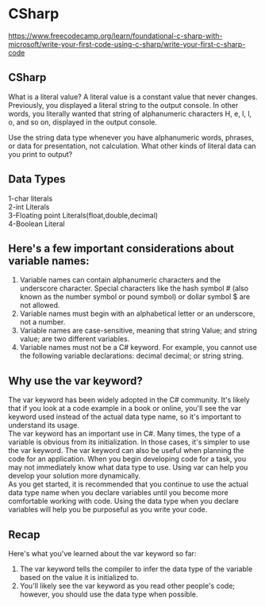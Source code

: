 # CSharp
https://www.freecodecamp.org/learn/foundational-c-sharp-with-microsoft/write-your-first-code-using-c-sharp/write-your-first-c-sharp-code
## CSharp
What is a literal value?
A literal value is a constant value that never changes. Previously, you displayed a literal string to the output console. In other words, you literally wanted that string of alphanumeric characters H, e, l, l, o, and so on, displayed in the output console.

Use the string data type whenever you have alphanumeric words, phrases, or data for presentation, not calculation. What other kinds of literal data can you print to output?

##  Data Types
1-char literals  
2-int Literals  
3-Floating point Literals(float,double,decimal)  
4-Boolean Literal  
##  Here's a few important considerations about variable names:

1. Variable names can contain alphanumeric characters and the underscore character. Special characters like the hash symbol # (also known as the number symbol or pound symbol) or dollar symbol $ are not allowed.
2. Variable names must begin with an alphabetical letter or an underscore, not a number.
3. Variable names are case-sensitive, meaning that string Value; and string value; are two different variables.
4. Variable names must not be a C# keyword. For example, you cannot use the following variable declarations: decimal decimal; or string string.
## Why use the var keyword?
The var keyword has been widely adopted in the C# community. It's likely that if you look at a code example in a book or online, you'll see the var keyword used instead of the actual data type name, so it's important to understand its usage.  
The var keyword has an important use in C#. Many times, the type of a variable is obvious from its initialization. In those cases, it's simpler to use the var keyword. The var keyword can also be useful when planning the code for an application. When you begin developing code for a task, you may not immediately know what data type to use. Using var can help you develop your solution more dynamically.  
As you get started, it is recommended that you continue to use the actual data type name when you declare variables until you become more comfortable working with code. Using the data type when you declare variables will help you be purposeful as you write your code.
## Recap
Here's what you've learned about the var keyword so far:

1. The var keyword tells the compiler to infer the data type of the variable based on the value it is initialized to.
2. You'll likely see the var keyword as you read other people's code; however, you should use the data type when possible.
